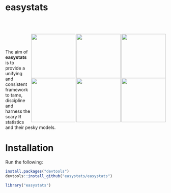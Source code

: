 # easystats
<br/><br/>

<img src='https://github.com/easystats/insight/blob/master/man/figures/logo.png' align="right" height="139" />
<img src='https://github.com/easystats/bayestestR/blob/master/man/figures/logo.png' align="right" height="139" />
<img src='https://github.com/easystats/parameters/blob/master/man/figures/logo.png' align="right" height="139" />
<img src='https://github.com/easystats/performance/blob/master/man/figures/logo.png' align="right" height="139" />
<img src='https://github.com/easystats/correlation/blob/master/man/figures/logo.png' align="right" height="139" />
<img src='https://github.com/easystats/report/blob/master/man/figures/logo.png' align="right" height="139" />

<br/><br/>

The aim of **easystats** is to provide a unifying and consistent framework to tame, discipline and harness the scary R statistics and their pesky models.


# Installation

Run the following:

```r
install.packages("devtools")
devtools::install_github("easystats/easystats")
```

```r
library("easystats")
```
